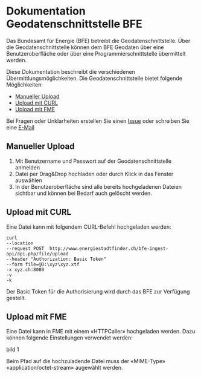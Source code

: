 # Dokumentation Geodatenschnittstelle BFE
Das Bundesamt für Energie (BFE) betreibt die Geodatenschnittstelle. Über die Geodatenschnittstelle können dem BFE Geodaten über eine Benutzeroberfläche oder über eine Programmierschnittstelle übermittelt werden.

Diese Dokumentation beschreibt die verschiedenen Übermittlungsmöglichkeiten.
Die Geodatenschnittstelle bietet folgende Möglichkeiten:

* [Manueller Upload](https://github.com/SFOE/GeodatenschnittstelleDokumentation#manueller-upload)
* [Upload mit CURL](https://github.com/SFOE/GeodatenschnittstelleDokumentation#upload-mit-curl)
* [Upload mit FME](https://github.com/SFOE/GeodatenschnittstelleDokumentation#upload-mit-fme)

Bei Fragen oder Unklarheiten erstellen Sie einen [Issue](https://github.com/SFOE/GeodatenschnittstelleDokumentation/issues) oder schreiben Sie eine [E-Mail](mailto:geoinformation@bfe.admin.ch)

## Manueller Upload

1. Mit Benutzername und Passwort auf der Geodatenschnittstelle anmelden
2. Datei per Drag&Drop hochladen oder durch Klick in das Fenster auswählen
3. In der Benutzeroberfläche sind alle bereits hochgeladenen Dateien sichtbar und können bei Bedarf auch gelöscht werden.

## Upload mit CURL

Eine Datei kann mit folgendem CURL-Befehl hochgeladen werden:
 ```
curl 
--location 
--request POST  http://www.energiestadtfinder.ch/bfe-ingest-api/api.php/file/upload 
--header "Authorization: Basic Token" 
--form file=@D:\xyz\xyz.xtf 
-x xyz.ch:8080 
-v 
-k
```
Der Basic Token für die Authorisierung wird durch das BFE zur Verfügung gestellt.

## Upload mit FME
Eine Datei kann in FME mit einem «HTTPCaller» hochgeladen werden. Dazu können folgende Einstellungen verwendet werden:

bild 1

Beim Pfad auf die hochzuladende Datei muss der «MIME-Type» «application/octet-stream» augewählt werden.
